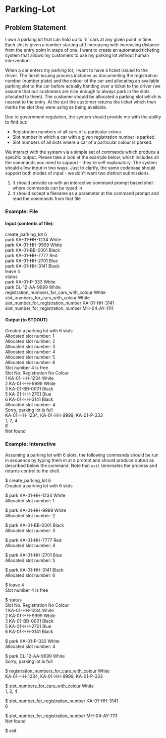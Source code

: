 # Parking-Lot

## Problem Statement

I own a parking lot that can hold up to 'n' cars at any given point in time. Each slot is
given a number starting at 1 increasing with increasing distance from the entry point
in steps of one. I want to create an automated ticketing system that allows my
customers to use my parking lot without human intervention.  

When a car enters my parking lot, I want to have a ticket issued to the driver. The
ticket issuing process includes us documenting the registration number (number
plate) and the colour of the car and allocating an available parking slot to the car
before actually handing over a ticket to the driver (we assume that our customers are
nice enough to always park in the slots allocated to them). The customer should be
allocated a parking slot which is nearest to the entry. At the exit the customer returns
the ticket which then marks the slot they were using as being available.  

Due to government regulation, the system should provide me with the ability to find out:  
* Registration numbers of all cars of a particular colour.
* Slot number in which a car with a given registration number is parked.
* Slot numbers of all slots where a car of a particular colour is parked.

We interact with the system via a simple set of commands which produce a specific
output. Please take a look at the example below, which includes all the commands
you need to support - they're self explanatory. The system should allow input in two
ways. Just to clarify, the same codebase should support both modes of input - we
don't want two distinct submissions.

1. It should provide us with an interactive command prompt based shell where
   commands can be typed in
1. It should accept a filename as a parameter at the command prompt and read the
   commands from that file
   
### Example: File

#### Input (contents of file):
create_parking_lot 6  
park KA-01-HH-1234 White  
park KA-01-HH-9999 White  
park KA-01-BB-0001 Black  
park KA-01-HH-7777 Red  
park KA-01-HH-2701 Blue  
park KA-01-HH-3141 Black  
leave 4  
status  
park KA-01-P-333 White  
park DL-12-AA-9999 White  
registration_numbers_for_cars_with_colour White  
slot_numbers_for_cars_with_colour White  
slot_number_for_registration_number KA-01-HH-3141  
slot_number_for_registration_number MH-04-AY-1111  

#### Output (to STDOUT)

Created a parking lot with 6 slots  
Allocated slot number: 1  
Allocated slot number: 2  
Allocated slot number: 3  
Allocated slot number: 4  
Allocated slot number: 5  
Allocated slot number: 6  
Slot number 4 is free  
Slot No. Registration No Colour  
1 KA-01-HH-1234 White  
2 KA-01-HH-9999 White  
3 KA-01-BB-0001 Black  
5 KA-01-HH-2701 Blue  
6 KA-01-HH-3141 Black  
Allocated slot number: 4  
Sorry, parking lot is full  
KA-01-HH-1234, KA-01-HH-9999, KA-01-P-333  
1, 2, 4  
6  
Not found

### Example: Interactive
Assuming a parking lot with 6 slots, the following commands should be run in
sequence by typing them in at a prompt and should produce output as described
below the command. Note that `exit` terminates the process and returns control to
the shell.

$ create_parking_lot 6  
Created a parking lot with 6 slots  

$ park KA-01-HH-1234 White  
Allocated slot number: 1  

$ park KA-01-HH-9999 White  
Allocated slot number: 2  

$ park KA-01-BB-0001 Black  
Allocated slot number: 3  

$ park KA-01-HH-7777 Red  
Allocated slot number: 4  

$ park KA-01-HH-2701 Blue  
Allocated slot number: 5  

$ park KA-01-HH-3141 Black  
Allocated slot number: 6  

$ leave 4  
Slot number 4 is free  

$ status  
Slot No. Registration No Colour  
1 KA-01-HH-1234 White  
2 KA-01-HH-9999 White  
3 KA-01-BB-0001 Black  
5 KA-01-HH-2701 Blue  
6 KA-01-HH-3141 Black  

$ park KA-01-P-333 White  
Allocated slot number: 4  

$ park DL-12-AA-9999 White  
Sorry, parking lot is full  

$ registration_numbers_for_cars_with_colour White  
KA-01-HH-1234, KA-01-HH-9999, KA-01-P-333  

$ slot_numbers_for_cars_with_colour White  
1, 2, 4  

$ slot_number_for_registration_number KA-01-HH-3141  
6  

$ slot_number_for_registration_number MH-04-AY-1111  
Not found  

$ exit
